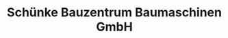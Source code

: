 ---
title: "Schünke Bauzentrum Baumaschinen GmbH"
url: /lauchringen/schuenke-bauzentrum-baumaschinen-gmbh/
shop: Baustoffe
---